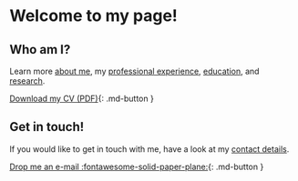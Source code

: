 # Welcome to my page!

## Who am I?
Learn more [about me](/about/), my [professional experience](/about/professional-experience/),
[education](/about/education/), and [research](/about/research/).


[Download my CV (PDF)](/assets/files/CV_TPVasconcelos.pdf){: .md-button }


## Get in touch!
If you would like to get in touch with me, have a look at my [contact details](/contacts/).

[Drop me an e-mail :fontawesome-solid-paper-plane:](mailto:tomasvasconcelos1@gmail.com){: .md-button }